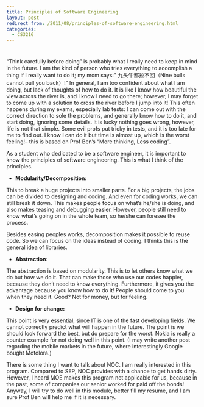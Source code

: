 ```yaml
---
title: Principles of Software Engineering
layout: post
redirect_from: /2011/08/principles-of-software-engineering.html
categories:
  - CS3216
---
```

# 

“Think carefully before doing” is probably what I really need to keep in mind in the future. I am the kind of person who tries everything to accomplish a thing if I really want to do it; my mom says:” 九头牛都拉不回（Nine bulls cannot pull you back）!” In general, I am too confident about what I am doing, but lack of thoughts of how to do it. It is like I know how beautiful the view across the river is, and I know I need to go there; however, I may forget to come up with a solution to cross the river before I jump into it! This often happens during my exams, especially lab tests: I can come out with the correct direction to sole the problems, and generally know how to do it, and start doing, ignoring some details. It is lucky nothing goes wrong, however, life is not that simple. Some evil profs put tricky in tests, and it is too late for me to find out. I know I can do it but time is almost up, which is the worst feeling!– this is based on Prof Ben’s “More thinking, Less coding”.

As a student who dedicated to be a software engineer, it is important to know the principles of software engineering. This is what I think of the principles.

*   **Modularity/Decomposition:**

This to break a huge projects into smaller parts. For a big projects, the jobs can be divided to designing and coding. And even for coding works, we can still break it down. This makes people focus on what’s he/she is doing, and also makes teasing and debugging easier. However, people still need to know what’s going on in the whole team, so he/she can foresee the process.

Besides easing peoples works, decomposition makes it possible to reuse code. So we can focus on the ideas instead of coding. I thinks this is the general idea of libraries.

*   **Abstraction:**

The abstraction is based on modularity. This is to let others know what we do but how we do it. That can make those who use our codes happier, because they don’t need to know everything. Furthermore, it gives you the advantage because you know how to do it! People should come to you when they need it. Good? Not for money, but for feeling.

*   **Design for change:**

This point is very essential, since IT is one of the fast developing fields. We cannot correctly predict what will happen in the future. The point is we should look forward the best, but do prepare for the worst. Nokia is really a counter example for not doing well in this point. (I may write another post regarding the mobile markets in the future, where interestingly Google bought Motolora.)

There is some thing I want to talk about NOC. I am really interested in this program. Compared to SEP, NOC provides with a chance to get hands dirty. However, I heard MOE makes this program not applicable for us, because in the past, some of companies our senior worked for paid off the bonds! Anyway, I will try to do well in this module, better fill my resume, and I am sure Prof Ben will help me if it is necessary.
